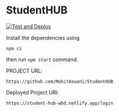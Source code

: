 # StudentHUB
[![Test and Deploy](https://github.com/MohitAswani/StudentHubServer/actions/workflows/test_and_deploy.yml/badge.svg)](https://github.com/MohitAswani/StudentHubServer/actions/workflows/test_and_deploy.yml)

Install the dependencies using 
```
npm ci
```

then run ```npm start``` command.


PROJECT URL:

```
https://github.com/MohitAswani/StudentHUB
```

Deployed Project URl:
```
https://student-hub-wbd.netlify.app/login
```


